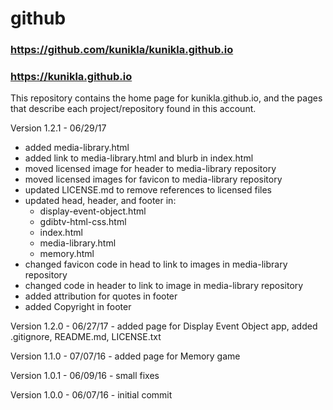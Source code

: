 # github

### https://github.com/kunikla/kunikla.github.io
### https://kunikla.github.io

This repository contains the home page for kunikla.github.io,
and the pages that describe each project/repository
found in this account.

Version 1.2.1 - 06/29/17  
  * added media-library.html
  * added link to media-library.html and blurb in index.html
  * moved licensed image for header to media-library repository
  * moved licensed images for favicon to media-library repository
  * updated LICENSE.md to remove references to licensed files
  * updated head, header, and footer in:
    * display-event-object.html
    * gdibtv-html-css.html
    * index.html
    * media-library.html
    * memory.html  
  * changed favicon code in head to link to images in media-library repository
  * changed code in header to link to image in media-library repository
  * added attribution for quotes in footer
  * added Copyright in footer


Version 1.2.0 - 06/27/17 - added page for Display Event Object app,
added .gitignore, README.md, LICENSE.txt

Version 1.1.0 - 07/07/16 - added page for Memory game

Version 1.0.1 - 06/09/16 - small fixes

Version 1.0.0 - 06/07/16 - initial commit